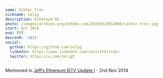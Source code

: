 ```yaml
---
name: Viktor Tron
nickname: zelig
description: Ethereum OG
photo: /images/archive.org/ethdev.com/20150315012946/viktor-tron.jpg
start: Oct 2014
end: ???
devcon0: '1421'
social:
  github: https://github.com/zelig
  linkedin: https://www.linkedin.com/in/viktortron/
  twitter: https://x.com/zeligf
---
```


Mentioned in [Jeff’s Ethereum ÐΞV Update I](https://blog.ethereum.org/2014/11/02/jeffs-ethereum-dev-update) - 2nd Nov 2014


